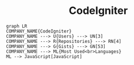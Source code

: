 <h1 align="center">CodeIgniter</h1>

```mermaid
graph LR
COMPANY_NAME{CodeIgniter}
COMPANY_NAME ---> U{Users} ---> UN[3]
COMPANY_NAME ---> R{Repositories} ---> RN[4]
COMPANY_NAME ---> G{Gists} ---> GN[53]
COMPANY_NAME ---> ML{Most Used<br>Languages}
ML --> JavaScript[JavaScript]
```
